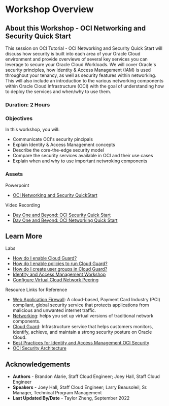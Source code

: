 # Workshop Overview

## About this Workshop - OCI Networking and Security Quick Start

This session on OCI Tutorial - OCI Networking and Security Quick Start will discuss how security is built into each area of your Oracle Cloud environment and provide overviews of several key services you can leverage to secure your Oracle Cloud Workloads. We will cover Oracle's security principles, how Identity & Access Management (IAM) is used throughout your tenancy, as well as security features within networking. This will also include an introduction to the various networking components within Oracle Cloud Infrastructure (OCI) with the goal of understanding how to deploy the services and when/why to use them. 

### **Duration: 2 Hours**

### Objectives

In this workshop, you will:
* Communicate OCI's security pincipals
* Explain Identity & Access Management concepts
* Describe the core-the-edge security model
* Compare the security services available in OCI and their use cases
* Explain when and why to use important netwroking components

### **Assets**

Powerpoint
* [OCI Networking and Security QuickStart](https://objectstorage.us-ashburn-1.oraclecloud.com/p/4sNLcp8oFR0bVOnv2VMpxNiad2pWp65EHRMlYtdRCUrn91arPdrIxfnkmrfbmEUx/n/ociobtnas/b/OCW2022/o/TUT4112_OCI_Networking_and_Security_Quick_Start_Final.pdf)

Video Recording
* [Day One and Beyond: OCI Security Quick Start](https://www.youtube.com/watch?v=wFBDBNsxP7U&ab_channel=OracleLearning)
* [Day One and Beyond: OCI Networking Quick Start](https://www.youtube.com/watch?v=Kza0WSjfwiY&list=PLKCk3OyNwIzvbLEYL08MKJkR84NQLIIdg&index=5&ab_channel=OracleLearning)


## Learn More

Labs
* [How do I enable Cloud Guard?](https://apexapps.oracle.com/pls/apex/r/dbpm/livelabs/run-workshop?p210_wid=3264&session=7437272122500)
* [How do I enable policies to run Cloud Guard?](https://apexapps.oracle.com/pls/apex/r/dbpm/livelabs/run-workshop?p210_wid=3267&session=9252560006987)
* [How do I create user groups in Cloud Guard?](https://apexapps.oracle.com/pls/apex/r/dbpm/livelabs/run-workshop?p210_wid=3266&session=12518993926839)
* [Identity and Access Management Workshop](https://apexapps.oracle.com/pls/apex/r/dbpm/livelabs/view-workshop?wid=624)
* [Configure Virtual Cloud Network Peering](https://apexapps.oracle.com/pls/apex/r/dbpm/livelabs/view-workshop?wid=621)

Resource Links for Reference

* [Web Application Firewall](https://docs.oracle.com/en-us/iaas/Content/WAF/home.htm): A cloud-based, Payment Card Industry (PCI) compliant, global security service that protects applications from malicious and unwanted internet traffic.
* [Networking](https://docs.oracle.com/en-us/iaas/Content/Network/Concepts/landing.htm): helps you set up virtual versions of traditional network components.
* [Cloud Guard](https://docs.oracle.com/en-us/iaas/cloud-guard/using/index.htm): Infrastructure service that helps customers monitors, identify, achieve, and maintain a strong security posture on Oracle Cloud.
* [Best Practices for Identity and Access Management OCI Security](https://docs.oracle.com/en-us/iaas/Content/Resources/Assets/whitepapers/best-practices-for-iam-on-oci.pdf)
* [OCI Security Architecture](https://www.oracle.com/a/ocom/docs/oracle-cloud-infrastructure-security-architecture.pdf)


## Acknowledgements
* **Authors** - Brandon Alarie, Staff Cloud Engineer; Joey Hall, Staff Cloud Engineer
* **Speakers** -  Joey Hall, Staff Cloud Engineer; Larry Beausoleil, Sr. Manager, Technical Program Management
* **Last Updated By/Date** - Taylor Zheng, September 2022

